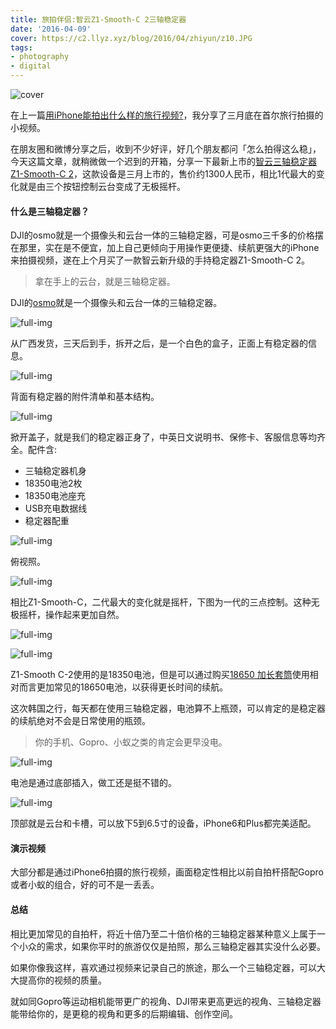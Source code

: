 ```yaml
---
title: 旅拍伴侣:智云Z1-Smooth-C 2三轴稳定器
date: '2016-04-09'
cover: https://c2.llyz.xyz/blog/2016/04/zhiyun/z10.JPG
tags:
- photography
- digital
---
```


![cover](https://c2.llyz.xyz/blog/2016/04/zhiyun/z10.JPG)

在上一篇[用iPhone能拍出什么样的旅行视频?](https://luolei.org/meet-in-seoul-a-iphone-travel-video/)，我分享了三月底在首尔旅行拍摄的小视频。

在朋友圈和微博分享之后，收到不少好评，好几个朋友都问「怎么拍得这么稳」，今天这篇文章，就稍微做一个迟到的开箱，分享一下最新上市的[智云三轴稳定器Z1-Smooth-C 2](https://knewone.com/things/zhi-yun-z1-smooth-xi-lie-shou-ji-shou-chi-yun-tai)，这款设备是三月上市的，售价约1300人民币，相比1代最大的变化就是由三个按钮控制云台变成了无极摇杆。

#### 什么是三轴稳定器？

DJI的osmo就是一个摄像头和云台一体的三轴稳定器，可是osmo三千多的价格摆在那里，实在是不便宜，加上自己更倾向于用操作更便捷、续航更强大的iPhone来拍摄视频，遂在上个月买了一款智云新升级的手持稳定器Z1-Smooth-C 2。

> 拿在手上的云台，就是三轴稳定器。

DJI的[osmo](https://www.dji.com/cn/product/osmo)就是一个摄像头和云台一体的三轴稳定器。

![full-img](https://c2.llyz.xyz/blog/2016/04/zhiyun/z10.JPG)

从广西发货，三天后到手，拆开之后，是一个白色的盒子，正面上有稳定器的信息。

![full-img](https://c2.llyz.xyz/blog/2016/04/zhiyun/z4.JPG)

背面有稳定器的附件清单和基本结构。

![full-img](https://c2.llyz.xyz/blog/2016/04/zhiyun/z3.JPG)

掀开盖子，就是我们的稳定器正身了，中英日文说明书、保修卡、客服信息等均齐全。配件含:

- 三轴稳定器机身
- 18350电池2枚
- 18350电池座充
- USB充电数据线
- 稳定器配重

![full-img](https://c2.llyz.xyz/blog/2016/04/zhiyun/z2.JPG)

俯视照。

![full-img](https://c2.llyz.xyz/blog/2016/04/zhiyun/z12.JPG)

相比Z1-Smooth-C，二代最大的变化就是摇杆，下图为一代的三点控制。这种无极摇杆，操作起来更加自然。

![full-img](https://c2.llyz.xyz/blog/2016/04/zhiyun/z16.jpg)

![full-img](https://c2.llyz.xyz/blog/2016/04/zhiyun/z11.JPG)

Z1-Smooth C-2使用的是18350电池，但是可以通过购买[18650 加长套筒](https://s.taobao.com/search?q=%E6%99%BA%E4%BA%91+18650&imgfile=&commend=all&ssid=s5-e&search_type=item&sourceId=tb.index&spm=a21bo.50862.201856-taobao-item.1&ie=utf8&initiative_id=tbindexz_20160409)使用相对而言更加常见的18650电池，以获得更长时间的续航。

这次韩国之行，每天都在使用三轴稳定器，电池算不上瓶颈，可以肯定的是稳定器的续航绝对不会是日常使用的瓶颈。

> 你的手机、Gopro、小蚁之类的肯定会更早没电。

![full-img](https://c2.llyz.xyz/blog/2016/04/zhiyun/z15.JPG)

电池是通过底部插入，做工还是挺不错的。

![full-img](https://c2.llyz.xyz/blog/2016/04/zhiyun/z1.JPG)

顶部就是云台和卡槽，可以放下5到6.5寸的设备，iPhone6和Plus都完美适配。

#### 演示视频

 

大部分都是通过iPhone6拍摄的旅行视频，画面稳定性相比以前自拍杆搭配Gopro或者小蚁的组合，好的可不是一丢丢。

#### 总结

相比更加常见的自拍杆，将近十倍乃至二十倍价格的三轴稳定器某种意义上属于一个小众的需求，如果你平时的旅游仅仅是拍照，那么三轴稳定器其实没什么必要。

如果你像我这样，喜欢通过视频来记录自己的旅途，那么一个三轴稳定器，可以大大提高你的视频的质量。

就如同Gopro等运动相机能带更广的视角、DJI带来更高更远的视角、三轴稳定器能带给你的，是更稳的视角和更多的后期编辑、创作空间。
